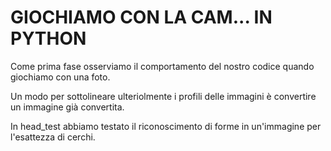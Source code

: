 # GIOCHIAMO CON LA CAM... IN PYTHON

Come prima fase osserviamo il comportamento del nostro codice quando giochiamo con una foto.

Un modo per sottolineare ulteriolmente i profili delle immagini è convertire un immagine già convertita.

In head_test abbiamo testato il riconoscimento di forme in un'immagine per l'esattezza di cerchi. 
